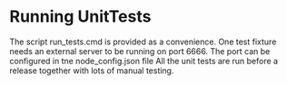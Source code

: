 ﻿Running UnitTests
===========================================
The script run_tests.cmd is provided as a convenience.
One test fixture needs an external server to be running on port 6666. The port can be configured in tne node_config.json file
All the unit tests are run before a release together with lots of manual testing.
